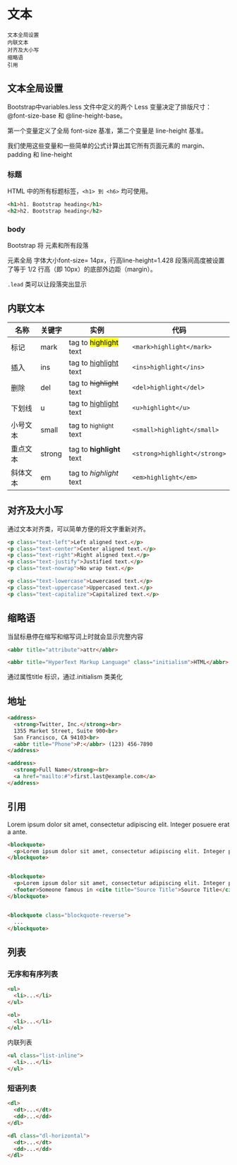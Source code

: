 # 文本

    文本全局设置
    内联文本
    对齐及大小写
    缩略语
    引用

## 文本全局设置

Bootstrap中variables.less 文件中定义的两个 Less 变量决定了排版尺寸：@font-size-base 和 @line-height-base。

第一个变量定义了全局 font-size 基准，第二个变量是 line-height 基准。

我们使用这些变量和一些简单的公式计算出其它所有页面元素的 margin、 padding 和 line-height


### 标题
HTML 中的所有标题标签，`<h1> 到 <h6>` 均可使用。

```HTML
<h1>h1. Bootstrap heading</h1>
<h2>h2. Bootstrap heading</h2>
```

### body

Bootstrap 将<body> 元素和所有段落<p>元素全局 字体大小font-size= 14px，行高line-height=1.428
段落间高度被设置了等于 1/2 行高（即 10px）的底部外边距（margin）。

 `.lead` 类可以让段落突出显示


## 内联文本

|名称|关键字|实例|代码|
|-|-|-|-|
|标记|mark|tag to <mark>highlight</mark>   text|`<mark>highlight</mark>`|
|插入|ins|tag to <ins>highlight</ins> text|`<ins>highlight</ins>`|
|删除|del|tag to <del>highlight</del> text|`<del>highlight</del>`|
|下划线|u|tag to <u>highlight</u> text|`<u>highlight</u>`|
|小号文本|small|tag to <small>highlight</small> text|`<small>highlight</small>`|
|重点文本|strong|tag to <strong>highlight</strong> text|`<strong>highlight</strong>`|
|斜体文本|em|tag to <em>highlight</em> text|`<em>highlight</em>`|

## 对齐及大小写

通过文本对齐类，可以简单方便的将文字重新对齐。

```HTML
<p class="text-left">Left aligned text.</p>
<p class="text-center">Center aligned text.</p>
<p class="text-right">Right aligned text.</p>
<p class="text-justify">Justified text.</p>
<p class="text-nowrap">No wrap text.</p>

<p class="text-lowercase">Lowercased text.</p>
<p class="text-uppercase">Uppercased text.</p>
<p class="text-capitalize">Capitalized text.</p>
```

## 缩略语
当鼠标悬停在缩写和缩写词上时就会显示完整内容

```html
<abbr title="attribute">attr</abbr>

<abbr title="HyperText Markup Language" class="initialism">HTML</abbr>
```
通过属性title 标识，通过.initialism 类美化


## 地址

```HTML
<address>
  <strong>Twitter, Inc.</strong><br>
  1355 Market Street, Suite 900<br>
  San Francisco, CA 94103<br>
  <abbr title="Phone">P:</abbr> (123) 456-7890
</address>

<address>
  <strong>Full Name</strong><br>
  <a href="mailto:#">first.last@example.com</a>
</address>
```

## 引用

Lorem ipsum dolor sit amet, consectetur adipiscing elit. Integer posuere erat a ante.

```html
<blockquote>
  <p>Lorem ipsum dolor sit amet, consectetur adipiscing elit. Integer posuere erat a ante.</p>
</blockquote>


<blockquote>
  <p>Lorem ipsum dolor sit amet, consectetur adipiscing elit. Integer posuere erat a ante.</p>
  <footer>Someone famous in <cite title="Source Title">Source Title</cite></footer>
</blockquote>


<blockquote class="blockquote-reverse">
  ...
</blockquote>

```

## 列表

### 无序和有序列表
```HTML
<ul>
  <li>...</li>
</ul>

<ol>
  <li>...</li>
</ol>
```

内联列表

```HTML
<ul class="list-inline">
  <li>...</li>
</ul>
```

### 短语列表

```HTML
<dl>
  <dt>...</dt>
  <dd>...</dd>
</dl>

<dl class="dl-horizontal">
  <dt>...</dt>
  <dd>...</dd>
</dl>
```
